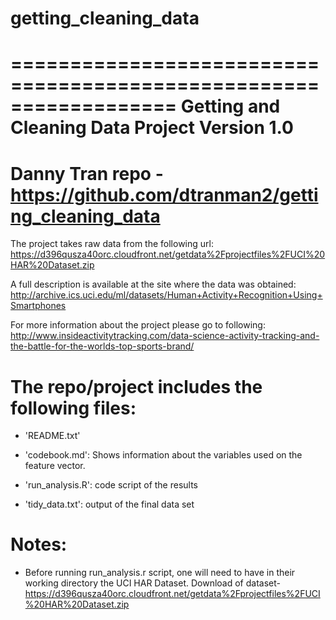 # getting_cleaning_data

==================================================================
Getting and Cleaning Data Project
Version 1.0
==================================================================
Danny Tran
repo - https://github.com/dtranman2/getting_cleaning_data
==================================================================

The project takes raw data from the following url: https://d396qusza40orc.cloudfront.net/getdata%2Fprojectfiles%2FUCI%20HAR%20Dataset.zip

A full description is available at the site where the data was obtained: http://archive.ics.uci.edu/ml/datasets/Human+Activity+Recognition+Using+Smartphones

For more information about the project please go to following: http://www.insideactivitytracking.com/data-science-activity-tracking-and-the-battle-for-the-worlds-top-sports-brand/


The repo/project includes the following files:
=========================================

- 'README.txt'

- 'codebook.md': Shows information about the variables used on the feature vector.

- 'run_analysis.R': code script of the results

- 'tidy_data.txt': output of the final data set 

Notes: 
======
- Before running run_analysis.r script, one will need to have in their working directory the UCI HAR Dataset. Download of dataset- https://d396qusza40orc.cloudfront.net/getdata%2Fprojectfiles%2FUCI%20HAR%20Dataset.zip 



